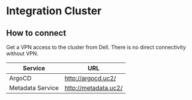 # Integration Cluster

## How to connect

Get a VPN access to the cluster from Dell. There is no direct connectivity without VPN.

| Service                         | URL                                           |
|---------------------------------|-----------------------------------------------|
| ArgoCD                          | http://argocd.uc2/                            |
| Metadata Service                | http://metadata.uc2/                          |
